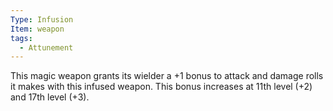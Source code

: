 ```yaml
---
Type: Infusion
Item: weapon
tags:
  - Attunement
---
```

This magic weapon grants its wielder a +1 bonus to attack and damage rolls it makes with this infused weapon.
This bonus increases at 11th level (+2) and 17th level (+3).